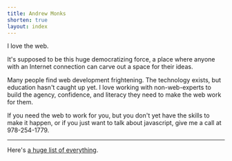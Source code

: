 ```yaml
---
title: Andrew Monks
shorten: true
layout: index
---
```


I love the web.

It's supposed to be this huge democratizing force, a place where anyone with an Internet connection can carve out a space for their ideas.

Many people find web development frightening. The technology exists, but education hasn't caught up yet. I love working with non-web-experts to build the agency, confidence, and literacy they need to make the web work for them.

If you need the web to work for you, but you don't yet have the skills to make it happen, or if you just want to talk about javascript, give me a call at 978-254-1779.

* * *

Here's [a huge list of everything](/everything/).

